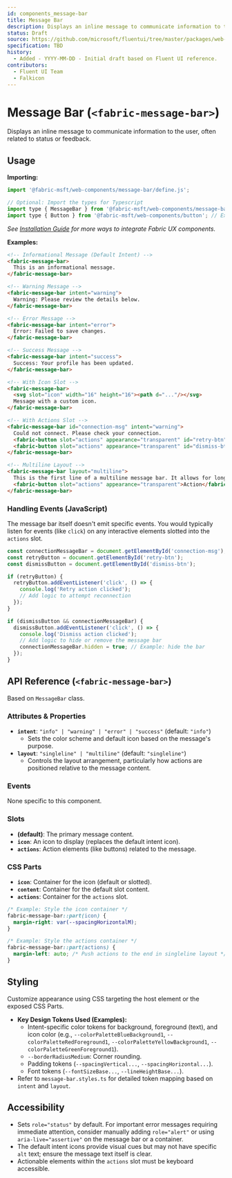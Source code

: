 ```yaml
---
id: components_message-bar
title: Message Bar
description: Displays an inline message to communicate information to the user.
status: Draft
source: https://github.com/microsoft/fluentui/tree/master/packages/web-components/src/message-bar
specification: TBD
history:
  - Added - YYYY-MM-DD - Initial draft based on Fluent UI reference.
contributors:
  - Fluent UI Team
  - Falkicon
---
```


# Message Bar (`<fabric-message-bar>`)

Displays an inline message to communicate information to the user, often related to status or feedback.

## Usage

**Importing:**

```javascript
import '@fabric-msft/web-components/message-bar/define.js';

// Optional: Import the types for Typescript
import type { MessageBar } from '@fabric-msft/web-components/message-bar';
import type { Button } from '@fabric-msft/web-components/button'; // Example action type
```

*See [Installation Guide](../../guides/installation.md) for more ways to integrate Fabric UX components.*

**Examples:**

```html
<!-- Informational Message (Default Intent) -->
<fabric-message-bar>
  This is an informational message.
</fabric-message-bar>

<!-- Warning Message -->
<fabric-message-bar intent="warning">
  Warning: Please review the details below.
</fabric-message-bar>

<!-- Error Message -->
<fabric-message-bar intent="error">
  Error: Failed to save changes.
</fabric-message-bar>

<!-- Success Message -->
<fabric-message-bar intent="success">
  Success: Your profile has been updated.
</fabric-message-bar>

<!-- With Icon Slot -->
<fabric-message-bar>
  <svg slot="icon" width="16" height="16"><path d="..."/></svg>
  Message with a custom icon.
</fabric-message-bar>

<!-- With Actions Slot -->
<fabric-message-bar id="connection-msg" intent="warning">
  Could not connect. Please check your connection.
  <fabric-button slot="actions" appearance="transparent" id="retry-btn">Retry</fabric-button>
  <fabric-button slot="actions" appearance="transparent" id="dismiss-btn">Dismiss</fabric-button>
</fabric-message-bar>

<!-- Multiline Layout -->
<fabric-message-bar layout="multiline">
  This is the first line of a multiline message bar. It allows for longer content without forcing a single line.
  <fabric-button slot="actions" appearance="transparent">Action</fabric-button>
</fabric-message-bar>
```

### Handling Events (JavaScript)

The message bar itself doesn't emit specific events. You would typically listen for events (like `click`) on any interactive elements slotted into the `actions` slot.

```javascript
const connectionMessageBar = document.getElementById('connection-msg');
const retryButton = document.getElementById('retry-btn');
const dismissButton = document.getElementById('dismiss-btn');

if (retryButton) {
  retryButton.addEventListener('click', () => {
    console.log('Retry action clicked');
    // Add logic to attempt reconnection
  });
}

if (dismissButton && connectionMessageBar) {
  dismissButton.addEventListener('click', () => {
    console.log('Dismiss action clicked');
    // Add logic to hide or remove the message bar
    connectionMessageBar.hidden = true; // Example: hide the bar
  });
}
```

## API Reference (`<fabric-message-bar>`)

Based on `MessageBar` class.

### Attributes & Properties

*   **`intent`**: `"info" | "warning" | "error" | "success"` (default: `"info"`)
    *   Sets the color scheme and default icon based on the message's purpose.
*   **`layout`**: `"singleline" | "multiline"` (default: `"singleline"`)
    *   Controls the layout arrangement, particularly how actions are positioned relative to the message content.

### Events

None specific to this component.

### Slots

*   **(default)**: The primary message content.
*   **`icon`**: An icon to display (replaces the default intent icon).
*   **`actions`**: Action elements (like buttons) related to the message.

### CSS Parts

*   **`icon`**: Container for the icon (default or slotted).
*   **`content`**: Container for the default slot content.
*   **`actions`**: Container for the `actions` slot.

```css
/* Example: Style the icon container */
fabric-message-bar::part(icon) {
  margin-right: var(--spacingHorizontalM);
}

/* Example: Style the actions container */
fabric-message-bar::part(actions) {
  margin-left: auto; /* Push actions to the end in singleline layout */
}
```

## Styling

Customize appearance using CSS targeting the host element or the exposed CSS Parts.

*   **Key Design Tokens Used (Examples):**
    *   Intent-specific color tokens for background, foreground (text), and icon color (e.g., `--colorPaletteBlueBackground1`, `--colorPaletteRedForeground1`, `--colorPaletteYellowBackground1`, `--colorPaletteGreenForeground1`).
    *   `--borderRadiusMedium`: Corner rounding.
    *   Padding tokens (`--spacingVertical...`, `--spacingHorizontal...`).
    *   Font tokens (`--fontSizeBase...`, `--lineHeightBase...`).
*   Refer to `message-bar.styles.ts` for detailed token mapping based on `intent` and `layout`.

## Accessibility

*   Sets `role="status"` by default. For important error messages requiring immediate attention, consider manually adding `role="alert"` or using `aria-live="assertive"` on the message bar or a container.
*   The default intent icons provide visual cues but may not have specific `alt` text; ensure the message text itself is clear.
*   Actionable elements within the `actions` slot must be keyboard accessible. 